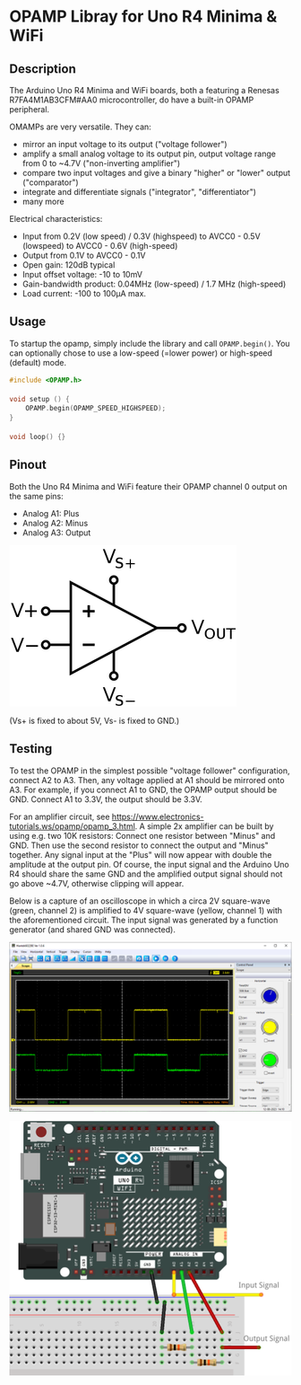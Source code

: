 # OPAMP Libray for Uno R4 Minima & WiFi

## Description

The Arduino Uno R4 Minima and WiFi boards, both a featuring a Renesas R7FA4M1AB3CFM#AA0 microcontroller, do have a built-in OPAMP peripheral.

OMAMPs are very versatile. They can:
* mirror an input voltage to its output ("voltage follower") 
* amplify a small analog voltage to its output pin, output voltage range from 0 to ~4.7V ("non-inverting amplifier")
* compare two input voltages and give a binary "higher" or "lower" output ("comparator")
* integrate and differentiate signals ("integrator", "differentiator")
* many more

Electrical characteristics:
* Input from 0.2V (low speed) / 0.3V (highspeed) to AVCC0 - 0.5V (lowspeed) to AVCC0 - 0.6V (high-speed) 
* Output from 0.1V to AVCC0 - 0.1V
* Open gain: 120dB typical
* Input offset voltage: -10 to 10mV
* Gain-bandwidth product: 0.04MHz (low-speed) / 1.7 MHz (high-speed)
* Load current: -100 to 100µA max.

## Usage

To startup the opamp, simply include the library and call `OPAMP.begin()`. You can optionally chose to use a low-speed (=lower power) or high-speed (default) mode.

```cpp
#include <OPAMP.h>

void setup () {
    OPAMP.begin(OPAMP_SPEED_HIGHSPEED);
}

void loop() {}
```

## Pinout

Both the Uno R4 Minima and WiFi feature their OPAMP channel 0 output on the same pins:
* Analog A1: Plus
* Analog A2: Minus
* Analog A3: Output

![symbol](amp_symbol.png)

(Vs+ is fixed to about 5V, Vs- is fixed to GND.)
## Testing

To test the OPAMP in the simplest possible "voltage follower" configuration, connect A2 to A3.
Then, any voltage applied at A1 should be mirrored onto A3. For example, if you connect A1 to GND, the OPAMP output should be GND.
Connect A1 to 3.3V, the output should be 3.3V.

For an amplifier circuit, see https://www.electronics-tutorials.ws/opamp/opamp_3.html. A simple 2x amplifier can be built by using e.g. two 10K resistors: Connect one resistor between "Minus" and GND. Then use the second resistor to connect the output and "Minus" together. Any signal input at the "Plus" will now appear with double the amplitude at the output pin. Of course, the input signal and the Arduino Uno R4 should share the same GND and the amplified output signal should not go above ~4.7V, otherwise clipping will appear.

Below is a capture of an oscilloscope in which a circa 2V square-wave (green, channel 2) is amplified to 4V square-wave (yellow, channel 1) with the aforementioned circuit. The input signal was generated by a function generator (and shared GND was connected).

![amp](amp_screenshot.png)

![amp_circuit](amp_circuit.png)
